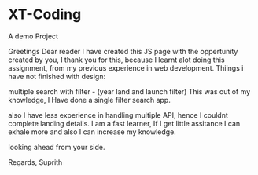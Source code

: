 # XT-Coding
A demo Project

Greetings Dear reader
I have created this JS page with the oppertunity created by you, I thank you for this, because I learnt alot doing this assignment, from my previous experience in web development.
Thiings i have not finished with design:

multiple search with filter - (year land and launch filter) 
This was out of my knowledge, I Have done a single filter search app.

also I have less experience in handling multiple API, hence I couldnt complete landing details.
I am a fast learner, If I get little assitance I can exhale more and also I can increase my knowledge.

looking ahead from your side.

Regards,
Suprith
